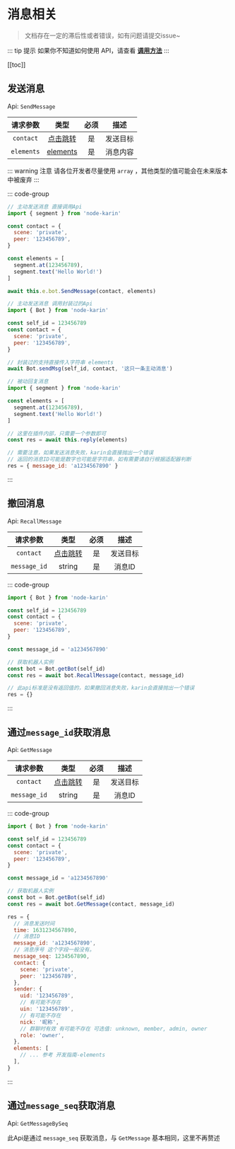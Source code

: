 # 消息相关

> 文档存在一定的滞后性或者错误，如有问题请提交issue~

::: tip 提示
如果你不知道如何使用 API，请查看 [**调用方法**](./index.md#调用方法)
:::

[[toc]]

## 发送消息

Api: `SendMessage`

|  请求参数  |                类型                | 必须  |   描述   |
| :--------: | :--------------------------------: | :---: | :------: |
| `contact`  |  [点击跳转](./contact.md#contact)  |  是   | 发送目标 |
| `elements` | [elements](../plugins/elements.md) |  是   | 消息内容 |

::: warning 注意
请各位开发者尽量使用 `array` ，其他类型的值可能会在未来版本中被废弃
:::

::: code-group

```js [请求示例1]
// 主动发送消息 直接调用Api
import { segment } from 'node-karin'

const contact = {
  scene: 'private',
  peer: '123456789',
}

const elements = [
  segment.at(123456789),
  segment.text('Hello World!')
]

await this.e.bot.SendMessage(contact, elements)

```

```js [请求示例2]
// 主动发送消息 调用封装过的Api
import { Bot } from 'node-karin'

const self_id = 123456789
const contact = {
  scene: 'private',
  peer: '123456789',
}

// 封装过的支持直接传入字符串 elements
await Bot.sendMsg(self_id, contact, '这只一条主动消息')

```

```js [请求示例3]
// 被动回复消息
import { segment } from 'node-karin'

const elements = [
  segment.at(123456789),
  segment.text('Hello World!')
]

// 这里在插件内部，只需要一个参数即可
const res = await this.reply(elements)
```

```js [响应]
// 需要注意，如果发送消息失败，karin会直接抛出一个错误
// 返回的消息ID可能是数字也可能是字符串，如有需要请自行根据适配器判断
res = { message_id: 'a1234567890' }
```

:::

## 撤回消息

Api: `RecallMessage`

|   请求参数   |               类型               | 必须  |   描述   |
| :----------: | :------------------------------: | :---: | :------: |
|  `contact`   | [点击跳转](./contact.md#contact) |  是   | 发送目标 |
| `message_id` |              string              |  是   |  消息ID  |

::: code-group

```js [请求示例]
import { Bot } from 'node-karin'

const self_id = 123456789
const contact = {
  scene: 'private',
  peer: '123456789',
}

const message_id = 'a1234567890'

// 获取机器人实例
const bot = Bot.getBot(self_id)
const res = await bot.RecallMessage(contact, message_id)

```

```js [响应]
// 此api标准是没有返回值的，如果撤回消息失败，karin会直接抛出一个错误
res = {}
```
:::


## 通过`message_id`获取消息

Api: `GetMessage`

|   请求参数   |               类型               | 必须  |   描述   |
| :----------: | :------------------------------: | :---: | :------: |
|  `contact`   | [点击跳转](./contact.md#contact) |  是   | 发送目标 |
| `message_id` |              string              |  是   |  消息ID  |

::: code-group

```js [请求示例]
import { Bot } from 'node-karin'

const self_id = 123456789
const contact = {
  scene: 'private',
  peer: '123456789',
}

const message_id = 'a1234567890'

// 获取机器人实例
const bot = Bot.getBot(self_id)
const res = await bot.GetMessage(contact, message_id)

```

```js [响应]
res = {
  // 消息发送时间
  time: 1631234567890,
  // 消息ID
  message_id: 'a1234567890',
  // 消息序号 这个字段一般没有。
  message_seq: 1234567890,
  contact: {
    scene: 'private',
    peer: '123456789',
  },
  sender: {
    uid: '123456789',
    // 有可能不存在
    uin: '123456789',
    // 有可能不存在
    nick: '昵称',
    // 群聊时有效 有可能不存在 可选值: unknown, member, admin, owner
    role: 'owner',
  },
  elements: [
    // ... 参考 开发指南-elements
  ],
}

```
:::

## 通过`message_seq`获取消息

Api: `GetMessageBySeq`

此Api是通过 `message_seq` 获取消息，与 `GetMessage` 基本相同，这里不再赘述


